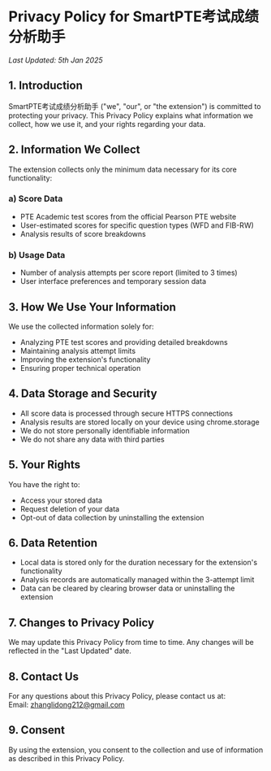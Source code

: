 # Privacy Policy for SmartPTE考试成绩分析助手

*Last Updated: 5th Jan 2025*

## 1. Introduction
SmartPTE考试成绩分析助手 ("we", "our", or "the extension") is committed to protecting your privacy. This Privacy Policy explains what information we collect, how we use it, and your rights regarding your data.

## 2. Information We Collect
The extension collects only the minimum data necessary for its core functionality:

### a) Score Data
- PTE Academic test scores from the official Pearson PTE website
- User-estimated scores for specific question types (WFD and FIB-RW)
- Analysis results of score breakdowns

### b) Usage Data
- Number of analysis attempts per score report (limited to 3 times)
- User interface preferences and temporary session data

## 3. How We Use Your Information
We use the collected information solely for:
- Analyzing PTE test scores and providing detailed breakdowns
- Maintaining analysis attempt limits
- Improving the extension's functionality
- Ensuring proper technical operation

## 4. Data Storage and Security
- All score data is processed through secure HTTPS connections
- Analysis results are stored locally on your device using chrome.storage
- We do not store personally identifiable information
- We do not share any data with third parties

## 5. Your Rights
You have the right to:
- Access your stored data
- Request deletion of your data
- Opt-out of data collection by uninstalling the extension

## 6. Data Retention
- Local data is stored only for the duration necessary for the extension's functionality
- Analysis records are automatically managed within the 3-attempt limit
- Data can be cleared by clearing browser data or uninstalling the extension

## 7. Changes to Privacy Policy
We may update this Privacy Policy from time to time. Any changes will be reflected in the "Last Updated" date.

## 8. Contact Us
For any questions about this Privacy Policy, please contact us at:  
Email: zhanglidong212@gmail.com

## 9. Consent
By using the extension, you consent to the collection and use of information as described in this Privacy Policy.
